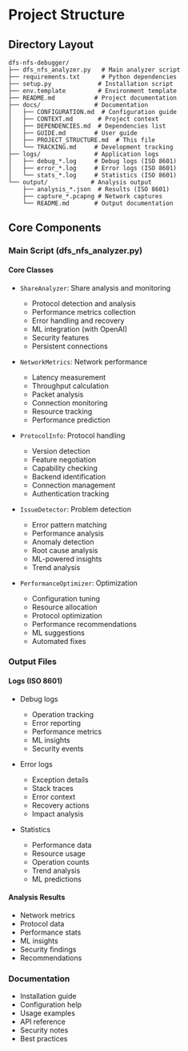 # Project Structure

## Directory Layout

```
dfs-nfs-debugger/
├── dfs_nfs_analyzer.py   # Main analyzer script
├── requirements.txt      # Python dependencies
├── setup.py             # Installation script
├── env.template         # Environment template
├── README.md           # Project documentation
├── docs/               # Documentation
│   ├── CONFIGURATION.md  # Configuration guide
│   ├── CONTEXT.md       # Project context
│   ├── DEPENDENCIES.md  # Dependencies list
│   ├── GUIDE.md        # User guide
│   ├── PROJECT_STRUCTURE.md  # This file
│   └── TRACKING.md     # Development tracking
├── logs/               # Application logs
│   ├── debug_*.log     # Debug logs (ISO 8601)
│   ├── error_*.log     # Error logs (ISO 8601)
│   └── stats_*.log     # Statistics (ISO 8601)
└── output/            # Analysis output
    ├── analysis_*.json  # Results (ISO 8601)
    ├── capture_*.pcapng # Network captures
    └── README.md       # Output documentation
```

## Core Components

### Main Script (dfs_nfs_analyzer.py)

#### Core Classes
- `ShareAnalyzer`: Share analysis and monitoring
  - Protocol detection and analysis
  - Performance metrics collection
  - Error handling and recovery
  - ML integration (with OpenAI)
  - Security features
  - Persistent connections

- `NetworkMetrics`: Network performance
  - Latency measurement
  - Throughput calculation
  - Packet analysis
  - Connection monitoring
  - Resource tracking
  - Performance prediction

- `ProtocolInfo`: Protocol handling
  - Version detection
  - Feature negotiation
  - Capability checking
  - Backend identification
  - Connection management
  - Authentication tracking

- `IssueDetector`: Problem detection
  - Error pattern matching
  - Performance analysis
  - Anomaly detection
  - Root cause analysis
  - ML-powered insights
  - Trend analysis

- `PerformanceOptimizer`: Optimization
  - Configuration tuning
  - Resource allocation
  - Protocol optimization
  - Performance recommendations
  - ML suggestions
  - Automated fixes

### Output Files

#### Logs (ISO 8601)
- Debug logs
  - Operation tracking
  - Error reporting
  - Performance metrics
  - ML insights
  - Security events

- Error logs
  - Exception details
  - Stack traces
  - Error context
  - Recovery actions
  - Impact analysis

- Statistics
  - Performance data
  - Resource usage
  - Operation counts
  - Trend analysis
  - ML predictions

#### Analysis Results
- Network metrics
- Protocol data
- Performance stats
- ML insights
- Security findings
- Recommendations

### Documentation
- Installation guide
- Configuration help
- Usage examples
- API reference
- Security notes
- Best practices
